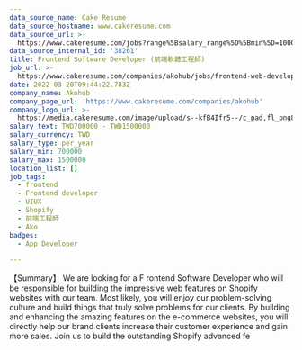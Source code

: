 ```yaml
---
data_source_name: Cake Resume
data_source_hostname: www.cakeresume.com
data_source_url: >-
  https://www.cakeresume.com/jobs?range%5Bsalary_range%5D%5Bmin%5D=1000000&refinementList%5Bprofession%5D%5B0%5D=tech_android-development&refinementList%5Bprofession%5D%5B1%5D=tech_ios-development
data_source_internal_id: '38261'
title: Frontend Software Developer (前端軟體工程師)
job_url: >-
  https://www.cakeresume.com/companies/akohub/jobs/frontend-web-developer-shopify
date: 2022-03-20T09:44:22.783Z
company_name: Akohub
company_page_url: 'https://www.cakeresume.com/companies/akohub'
company_logo_url: >-
  https://media.cakeresume.com/image/upload/s--kfB4Ifr5--/c_pad,fl_png8,h_200,w_200/v1579582193/kauekxbkssrdhunk1oza.png
salary_text: TWD700000 - TWD1500000
salary_currency: TWD
salary_type: per_year
salary_min: 700000
salary_max: 1500000
location_list: []
job_tags:
  - frontend
  - Frontend developer
  - UIUX
  - Shopify
  - 前端工程師
  - Ako
badges:
  - App Developer

---
```


【Summary】 We are looking for a F rontend Software Developer who will be responsible for building the impressive web features on Shopify websites with our team. Most likely, you will enjoy our problem-solving culture and build things that truly solve problems for our clients. By building and enhancing the amazing features on the e-commerce websites, you will directly help our brand clients increase their customer experience and gain more sales. Join us to build the outstanding Shopify advanced fe